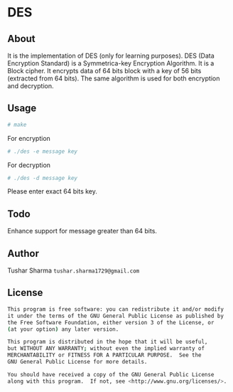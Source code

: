 # DES

## About

It is the implementation of DES (only for learning purposes). DES (Data Encryption Standard) is a Symmetrica-key Encryption Algorithm. It is a Block cipher. It encrypts data of 64 bits block with a key of 56 bits (extracted from 64 bits). The same algorithm is used for both encryption and decryption.

## Usage

```bash
# make
```
For encryption
```bash
# ./des -e message key
```
For decryption
```bash
# ./des -d message key
```

Please enter exact 64 bits key. 

## Todo

Enhance support for message greater than 64 bits.

## Author

Tushar Sharma `tushar.sharma1729@gmail.com`

## License

```bash
This program is free software: you can redistribute it and/or modify
it under the terms of the GNU General Public License as published by
the Free Software Foundation, either version 3 of the License, or
(at your option) any later version.

This program is distributed in the hope that it will be useful,
but WITHOUT ANY WARRANTY; without even the implied warranty of
MERCHANTABILITY or FITNESS FOR A PARTICULAR PURPOSE.  See the
GNU General Public License for more details.

You should have received a copy of the GNU General Public License
along with this program.  If not, see <http://www.gnu.org/licenses/>.
```

